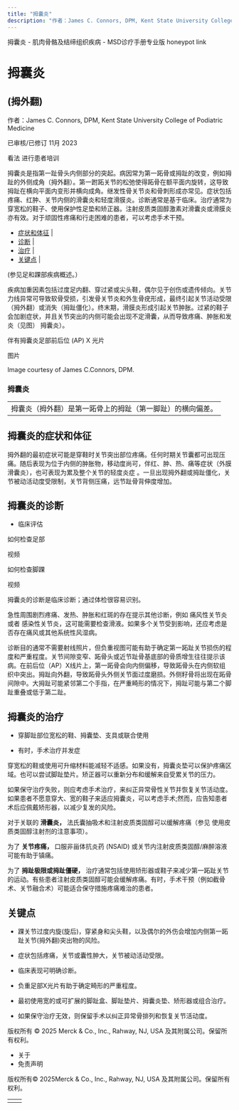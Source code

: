 ```yaml
---
title: "拇囊炎"
description: "作者：James C. Connors, DPM, Kent State University College of Podiatric Medicine"
---
```


﻿拇囊炎 \- 肌肉骨骼及结缔组织疾病 \- MSD诊疗手册专业版 honeypot link

# 拇囊炎

## (拇外翻)

作者：James C. Connors, DPM, Kent State University College of Podiatric Medicine

已审核/已修订 11月 2023

看法 进行患者培训

拇囊炎是指第一趾骨头内侧部分的突起。病因常为第一跖骨或拇趾的改变，例如拇趾的外侧成角（拇外翻）。第一跗跖关节的松弛使得跖骨在额平面内旋转，这导致拇趾在横向平面内变形并横向成角。继发性骨关节炎和骨刺形成亦常见。症状包括疼痛、红肿、关节内侧的滑囊炎和轻度滑膜炎。诊断通常是基于临床。治疗通常为穿宽松的鞋子、使用保护性足垫和矫正器。注射皮质类固醇激素对滑囊炎或滑膜炎亦有效。对于顽固性疼痛和行走困难的患者，可以考虑手术干预。

- [症状和体征](#症状和体征_v27854727_zh) \|
- [诊断](#诊断_v27854731_zh) \|
- [治疗](#治疗_v27854740_zh) \|
- [关键点](#关键点_v27854751_zh) \|

(参见足和踝部疾病概述。）

疾病加重因素包括过度足内翻、穿过紧或尖头鞋，偶尔见于创伤或遗传倾向。关节力线异常可导致软骨受损，引发骨关节炎和外生骨疣形成，最终引起关节活动受限（拇外翻）或消失（拇趾僵化）。终末期，滑膜炎形成引起关节肿胀。过紧的鞋子会加剧症状，并且关节突出的内侧可能会出现不定滑囊，从而导致疼痛、肿胀和发炎（见图） 拇囊炎）。

伴有拇囊炎足部前后位 (AP) X 光片



图片

Image courtesy of James C.Connors, DPM.

### 拇囊炎

|     |
| --- |
| 拇囊炎（拇外翻）是第一跖骨上的拇趾（第一脚趾）的横向偏差。<br> |

## 拇囊炎的症状和体征

拇外翻的最初症状可能是穿鞋时关节突出部位疼痛。任何时期关节囊都可出现压痛。随后表现为位于内侧的肿胀物，移动度尚可，伴红、肿、热、痛等症状（外膜滑囊炎），也可表现为累及整个关节的轻度炎症 。一旦出现拇外翻或拇趾僵化，关节被动活动度受限制，关节背侧压痛，远节趾骨背伸度增加。

## 拇囊炎的诊断

- 临床评估


如何检查足部



视频

如何检查脚踝



视频

拇囊炎的诊断是临床诊断；通过体检很容易识别。

急性周围剧烈疼痛、发热、肿胀和红斑的存在提示其他诊断，例如 痛风性关节炎 或者 感染性关节炎，这可能需要检查滑液。如果多个关节受到影响，还应考虑是否存在痛风或其他系统性风湿病。

诊断目的通常不需要射线照片，但负重视图可能有助于确定第一跖趾关节损伤的程度和严重程度。关节间隙变窄、跖骨头或近节趾骨基底部的骨质增生往往提示该病。在前后位（AP）X线片上，第一跖骨会向内侧偏移，导致跖骨头在内侧软组织中突出。拇趾向外翻，导致跖骨头外侧关节面过度磨损。外侧籽骨将出现在跖骨间隙中。大拇趾可能紧邻第二个手指，在严重畸形的情况下，拇趾可能与第二个脚趾重叠或低于第二趾。

## 拇囊炎的治疗

- 穿脚趾部位宽松的鞋、拇囊垫、支具或联合使用

- 有时，手术治疗并发症


穿宽松的鞋或使用可升缩材料能减轻不适感。如果没有，拇囊炎垫可以保护疼痛区域。也可以尝试脚趾垫片。矫正器可以重新分布和缓解来自受累关节的压力。

如果保守治疗失败，则应考虑手术治疗，来纠正异常骨性关节并恢复关节活动度。如果患者不愿意穿大、宽的鞋子来适应拇囊炎，可以考虑手术;然而，应告知患者术后应佩戴矫形器，以减少复发的风险。

对于关联的 **滑囊炎，** 法氏囊抽吸术和注射皮质类固醇可以缓解疼痛（参见 使用皮质类固醇注射剂的注意事项）。

为了 **关节疼痛，** 口服非甾体抗炎药 (NSAID) 或关节内注射皮质类固醇/麻醉溶液可能有助于镇痛。

为了 **拇趾极限或拇趾僵硬，** 治疗通常包括使用矫形器或鞋子来减少第一跖趾关节的运动。有些患者注射皮质类固醇可能会缓解疼痛。有时，手术干预（例如截骨术、关节融合术）可能适合保守措施疼痛难治的患者。

## 关键点

- 踝关节过度内旋(旋后)，穿紧身和尖头鞋，以及偶尔的外伤会增加内侧第一跖趾关节(拇外翻)突出物的风险。

- 症状包括疼痛，关节或囊性肿大，关节被动活动受限。

- 临床表现可明确诊断。

- 负重足部X光片有助于确定畸形的严重程度。

- 最初使用宽的或可扩展的脚趾盒、脚趾垫片、拇囊炎垫、矫形器或组合治疗。

- 如果保守治疗无效，则保留手术以纠正异常骨排列和恢复关节活动度。




版权所有 © 2025
Merck & Co., Inc., Rahway, NJ, USA 及其附属公司。保留所有权利。

- 关于
- 免责声明

版权所有© 2025Merck & Co., Inc., Rahway, NJ, USA 及其附属公司。保留所有权利。

|     |     |
| --- | --- |
|  |  |